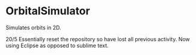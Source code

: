 # OrbitalSimulator
Simulates orbits in 2D.

20/5 Essentially reset the repository so have lost all previous activity. Now using Eclipse as opposed to sublime text.
